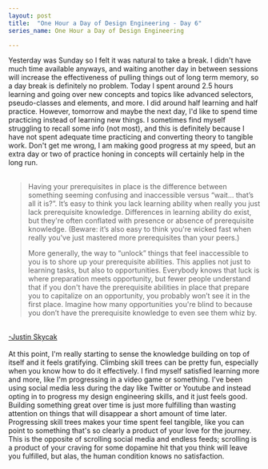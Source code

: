 ```yaml
---
layout: post
title:  "One Hour a Day of Design Engineering - Day 6"
series_name: One Hour a Day of Design Engineering

---
```


Yesterday was Sunday so I felt it was natural to take a break. I didn't have much time available anyways, and waiting another day in between sessions will increase the effectiveness of pulling things out of long term memory, so a day break is definitely no problem. Today I spent around 2.5 hours learning and going over new concepts and topics like advanced selectors, pseudo-classes and elements, and more. I did around half learning and half practice. However, tomorrow and maybe the next day, I'd like to spend time practicing instead of learning new things. I sometimes find myself struggling to recall some info (not most), and this is definitely because I have not spent adequate time practicing and converting theory to tangible work. Don't get me wrong, I am making good progress at my speed, but an extra day or two of practice honing in concepts will certainly help in the long run.
<br><br>
<blockquote>Having your prerequisites in place is the difference between something seeming confusing and inaccessible versus “wait... that’s all it is?”. It’s easy to think you lack learning ability when really you just lack prerequisite knowledge. Differences in learning ability do exist, but they're often conflated with presence or absence of prerequisite knowledge. (Beware: it’s also easy to think you're wicked fast when really you've just mastered more prerequisites than your peers.)

More generally, the way to “unlock” things that feel inaccessible to you is to shore up your prerequisite abilities. This applies not just to learning tasks, but also to opportunities. Everybody knows that luck is where preparation meets opportunity, but fewer people understand that if you don't have the prerequisite abilities in place that prepare you to capitalize on an opportunity, you probably won’t see it in the first place. Imagine how many opportunities you're blind to because you don’t have the prerequisite knowledge to even see them whiz by.</blockquote>
<br><a href="https://x.com/justinskycak/status/1972727827540877669">-Justin Skycak</a>
<br><br>
At this point, I'm really starting to sense the knowledge building on top of itself and it feels gratifying. Climbing skill trees can be pretty fun, especially when you know how to do it effectively. I find myself satisfied learning more and more, like I'm progressing in a video game or something. I've been using social media less during the day like Twitter or Youtube and instead opting in to progress my design engineering skills, and it just feels good. Building something great over time is just more fulfilling than wasting attention on things that will disappear a short amount of time later. Progressing skill trees makes your time spent feel tangible, like you can point to something that's so clearly a product of your love for the journey. This is the opposite of scrolling social media and endless feeds; scrolling is a product of your craving for some dopamine hit that you think will leave you fulfilled, but alas, the human condition knows no satisfaction. 